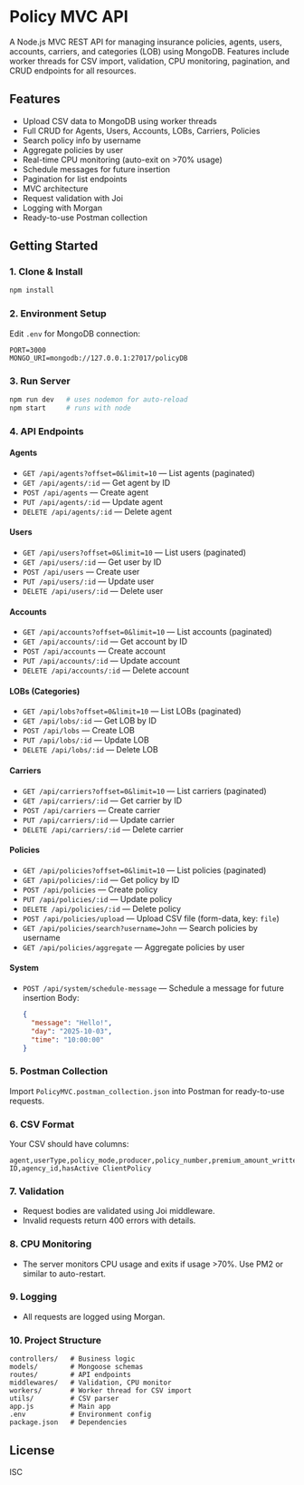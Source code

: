 # Policy MVC API

A Node.js MVC REST API for managing insurance policies, agents, users, accounts, carriers, and categories (LOB) using MongoDB. Features include worker threads for CSV import, validation, CPU monitoring, pagination, and CRUD endpoints for all resources.

## Features
- Upload CSV data to MongoDB using worker threads
- Full CRUD for Agents, Users, Accounts, LOBs, Carriers, Policies
- Search policy info by username
- Aggregate policies by user
- Real-time CPU monitoring (auto-exit on >70% usage)
- Schedule messages for future insertion
- Pagination for list endpoints
- MVC architecture
- Request validation with Joi
- Logging with Morgan
- Ready-to-use Postman collection

## Getting Started

### 1. Clone & Install
```bash
npm install
```

### 2. Environment Setup
Edit `.env` for MongoDB connection:
```
PORT=3000
MONGO_URI=mongodb://127.0.0.1:27017/policyDB
```

### 3. Run Server
```bash
npm run dev   # uses nodemon for auto-reload
npm start     # runs with node
```

### 4. API Endpoints

#### Agents
- `GET /api/agents?offset=0&limit=10` — List agents (paginated)
- `GET /api/agents/:id` — Get agent by ID
- `POST /api/agents` — Create agent
- `PUT /api/agents/:id` — Update agent
- `DELETE /api/agents/:id` — Delete agent

#### Users
- `GET /api/users?offset=0&limit=10` — List users (paginated)
- `GET /api/users/:id` — Get user by ID
- `POST /api/users` — Create user
- `PUT /api/users/:id` — Update user
- `DELETE /api/users/:id` — Delete user

#### Accounts
- `GET /api/accounts?offset=0&limit=10` — List accounts (paginated)
- `GET /api/accounts/:id` — Get account by ID
- `POST /api/accounts` — Create account
- `PUT /api/accounts/:id` — Update account
- `DELETE /api/accounts/:id` — Delete account

#### LOBs (Categories)
- `GET /api/lobs?offset=0&limit=10` — List LOBs (paginated)
- `GET /api/lobs/:id` — Get LOB by ID
- `POST /api/lobs` — Create LOB
- `PUT /api/lobs/:id` — Update LOB
- `DELETE /api/lobs/:id` — Delete LOB

#### Carriers
- `GET /api/carriers?offset=0&limit=10` — List carriers (paginated)
- `GET /api/carriers/:id` — Get carrier by ID
- `POST /api/carriers` — Create carrier
- `PUT /api/carriers/:id` — Update carrier
- `DELETE /api/carriers/:id` — Delete carrier

#### Policies
- `GET /api/policies?offset=0&limit=10` — List policies (paginated)
- `GET /api/policies/:id` — Get policy by ID
- `POST /api/policies` — Create policy
- `PUT /api/policies/:id` — Update policy
- `DELETE /api/policies/:id` — Delete policy
- `POST /api/policies/upload` — Upload CSV file (form-data, key: `file`)
- `GET /api/policies/search?username=John` — Search policies by username
- `GET /api/policies/aggregate` — Aggregate policies by user

#### System
- `POST /api/system/schedule-message` — Schedule a message for future insertion
  Body:
  ```json
  {
    "message": "Hello!",
    "day": "2025-10-03",
    "time": "10:00:00"
  }
  ```

### 5. Postman Collection
Import `PolicyMVC.postman_collection.json` into Postman for ready-to-use requests.

### 6. CSV Format
Your CSV should have columns:
```
agent,userType,policy_mode,producer,policy_number,premium_amount_written,premium_amount,policy_type,company_name,category_name,policy_start_date,policy_end_date,csr,account_name,email,gender,firstname,city,account_type,phone,address,state,zip,dob,primary,Applicant ID,agency_id,hasActive ClientPolicy
```

### 7. Validation
- Request bodies are validated using Joi middleware.
- Invalid requests return 400 errors with details.

### 8. CPU Monitoring
- The server monitors CPU usage and exits if usage >70%. Use PM2 or similar to auto-restart.

### 9. Logging
- All requests are logged using Morgan.

### 10. Project Structure
```
controllers/   # Business logic
models/        # Mongoose schemas
routes/        # API endpoints
middlewares/   # Validation, CPU monitor
workers/       # Worker thread for CSV import
utils/         # CSV parser
app.js         # Main app
.env           # Environment config
package.json   # Dependencies
```

## License
ISC
